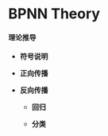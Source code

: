 # BPNN Theory
 
#### 理论推导

+ **符号说明**



+ **正向传播**



+ **反向传播**


    + **回归**
    

    + **分类**

 

 
 
  
